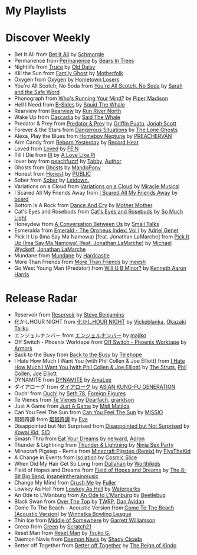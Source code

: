 # My Playlists
# Discover Weekly
 - Bet It All from [Bet It All](https://open.spotify.com/album/67Mdr8GqNUy1cdlcUb9Sti) by [Schmorgle](https://open.spotify.com/artist/3YQF7t0kACIBGuB8gXvpI4)
 - Permanence from [Permanence](https://open.spotify.com/album/3T1BERV3dkbyc9JNPTW9yX) by [Bears In Trees](https://open.spotify.com/artist/4dAQ5VFw5nhwA6rTf3ENQ2)
 - Nightlife from [Truce](https://open.spotify.com/album/2H66QpJ4s04AT1wyDwPaqs) by [Old Daisy](https://open.spotify.com/artist/6hlAj6UPRPKivwn6WjMXEA)
 - Kill the Sun from [Family Ghost](https://open.spotify.com/album/4wOpcPLdWnzhU28kubGRXC) by [Motherfolk](https://open.spotify.com/artist/70fUpxdAr6t0LJw3xJmMhm)
 - Oxygen from [Oxygen](https://open.spotify.com/album/3EWcWHYp7fgGX1uZi4C8oR) by [Hometown Losers](https://open.spotify.com/artist/5sjCP7vD1G4rVev1wolTci)
 - You're All Scotch, No Soda from [You're All Scotch, No Soda](https://open.spotify.com/album/73denE4WcST4WaBBs37Lw3) by [Sarah and the Safe Word](https://open.spotify.com/artist/4YguD206MPuadAlhnGppL3)
 - Phonograph from [Who's Running Your Mind?](https://open.spotify.com/album/6FjeQDpkIYSoW37rSIPwI9) by [Piper Madison](https://open.spotify.com/artist/70WYyCyLQkXc6ZTfOo4Msd)
 - Hell I Need from [B-Sides](https://open.spotify.com/album/7KcZd4jk9QmGOKjSx1mV5T) by [Squid The Whale](https://open.spotify.com/artist/0NWsEU6iKdCHR0fCLPbca2)
 - Rearview from [Rearview](https://open.spotify.com/album/03XgqzstOeMjmuSAS9JxVT) by [Run River North](https://open.spotify.com/artist/0INDB6Snts5NDbzh8jC3lk)
 - Wake Up from [Cascadia](https://open.spotify.com/album/05yItt2HnvymtxET3YJHlm) by [Said The Whale](https://open.spotify.com/artist/0QTnH6UEP2jbZEVO6g6Vfe)
 - Predator & Prey from [Predator & Prey](https://open.spotify.com/album/4Q3WSz1dGYJolsYYxG9Xzk) by [Griffin Puatu](https://open.spotify.com/artist/56wVFC79qgNNm9N1bjNB39), [Jonah Scott](https://open.spotify.com/artist/4h9lUU8zVbrTDfaxjWmCIa)
 - Forever & the Stars from [Dangerous Situations](https://open.spotify.com/album/7pyauljSMi5tY6GvsjEQ6q) by [The Lone Ghosts](https://open.spotify.com/artist/4A4Ab4FkeiFS4REufBKv6r)
 - Alexa, Play the Blues from [Homeboy Neptune](https://open.spotify.com/album/4jo8geNXPHj77YjwD2cUn8) by [PREACHERVAN](https://open.spotify.com/artist/2BlCyn1pAc9oQia2WVjUAs)
 - Arm Candy from [Reborn Yesterday](https://open.spotify.com/album/5EtL6FigyGVYkLxLaSnSOL) by [Record Heat](https://open.spotify.com/artist/1jVNQsF3wctnvJsloW2Pnu)
 - Loved from [Loved](https://open.spotify.com/album/6eX2LkfR5HTTTY4NT4qjYh) by [FEiN](https://open.spotify.com/artist/4LJfnGBABdrlnlVpiM2qvW)
 - Till I Die from [III](https://open.spotify.com/album/5ebQ1FxxXz9zSMadSeqwr9) by [A Love Like Pi](https://open.spotify.com/artist/0BRqvQoxmmLexIg5tsOeBb)
 - lover boy from [peachfuzz!](https://open.spotify.com/album/4epQvhs0ImQR6WzusAB8Gq) by [Tabby](https://open.spotify.com/artist/2Yp114orhinD5W0DioIKER), [Author](https://open.spotify.com/artist/6CDDXGmzfaPLcrZFKmB6Mk)
 - Ghosts from [Ghosts](https://open.spotify.com/album/6fsbEpUvCKhu8dMoLhNsW1) by [MandoPony](https://open.spotify.com/artist/2RgldIVB6hgTzEjSXWNFE2)
 - Honest from [Honest](https://open.spotify.com/album/4HqCtotrgIDhaVyos4ga0T) by [PUBLIC](https://open.spotify.com/artist/4vxaQs6vK54nK89J1VtLex)
 - Sober from [Sober](https://open.spotify.com/album/3pkFj2argSZhdN22fvoytR) by [Letdown.](https://open.spotify.com/artist/2rP19mjQlqtCScJ3zqLUb1)
 - Variations on a Cloud from [Variations on a Cloud](https://open.spotify.com/album/4YE7NgkYaBrhLYw2HhNCFX) by [Miracle Musical](https://open.spotify.com/artist/2FRXiAz5Uz78LLLSwEUhLt)
 - I Scared All My Friends Away from [I Scared All My Friends Away](https://open.spotify.com/album/0XMaaRyTeMxcJGzjr6aknj) by [beard](https://open.spotify.com/artist/2HR5qZ0ES9eWN8BSOB84LM)
 - Bottom Is A Rock from [Dance And Cry](https://open.spotify.com/album/23W8LJkx5kBafzqasAuU0z) by [Mother Mother](https://open.spotify.com/artist/0e86yPdC41PGRkLp2Q1Bph)
 - Cat's Eyes and Rosebuds from [Cat's Eyes and Rosebuds](https://open.spotify.com/album/6SgDuwtMLcyQ92pd7Fjj1o) by [So Much Light](https://open.spotify.com/artist/5YBaMP0Pkww9ZGvkVcrpTz)
 - Honeydew from [A Conversation Between Us](https://open.spotify.com/album/0avNr0HqMSSMv2lb2K0AU9) by [Small Talks](https://open.spotify.com/artist/4441Mj4pFctm0OVrwcSb1c)
 - Esmeralda from [Emerald - The Orpheus Index: Vol I](https://open.spotify.com/album/5GNY2QxC7qrUAnl0dub31W) by [Adriel Genet](https://open.spotify.com/artist/48moQlqNxbxO1Ov7Jnz82P)
 - Pick It Up (Ima Say Ma Namowa) [feat. Jonathan LaMarche] from [Pick It Up (Ima Say Ma Namowa) [feat. Jonathan LaMarche]](https://open.spotify.com/album/5vo642wN2XZLzdHruGK4RA) by [Michael Wyckoff](https://open.spotify.com/artist/7Bx0qiG4t9Ewq8NyPDtxab), [Jonathan LaMarche](https://open.spotify.com/artist/6gn2GVS6WcRXvIAQzLK6GG)
 - Mundane from [Mundane](https://open.spotify.com/album/2g1BhiDxpPQOqJeRoHY74m) by [Hardcastle](https://open.spotify.com/artist/6L95H90mXRQPcFar4Q7tAm)
 - More Than Friends from [More Than Friends](https://open.spotify.com/album/0rK7esVh932Bfc15t7VqA5) by [meesh](https://open.spotify.com/artist/6qEfyIMkz6rkRRhmuBTFWI)
 - Go West Young Man (Predator) from [Will U B Minor?](https://open.spotify.com/album/3vKhUbC6v0vutsILIX83kc) by [Kenneth Aaron Harris](https://open.spotify.com/artist/4Vi0cyqtomcDnegCyCr0wu)
# Release Radar
 - Reservoir from [Reservoir](https://open.spotify.com/album/2RHa56O20yZh4eyj6d9erB) by [Steve Benjamins](https://open.spotify.com/artist/5nHEPNlQQ68cmxxvvF1CVl)
 - 化かしHOUR NIGHT from [化かしHOUR NIGHT](https://open.spotify.com/album/2G0ME1aWxFVJ5XOe0oHtoq) by [Vickeblanka](https://open.spotify.com/artist/0PYPjvZaOa7bsCq26JOX8d), [Okazaki Taiiku](https://open.spotify.com/artist/5yKQkcO2MWUp3Z5jUs70pW)
 - エンジェルナンバー from [エンジェルナンバー](https://open.spotify.com/album/4AygN1lz9W1b2Ndrx7DjNE) by [majiko](https://open.spotify.com/artist/6HX4Jrnb0WhEv9goeGoh6p)
 - Off Switch - Phoenix Worktape from [Off Switch - Phoenix Worktape](https://open.spotify.com/album/7zbdjuY8VbQTcjcxrvEbMw) by [Armors](https://open.spotify.com/artist/0m34JtkojthW5WYugFm0e3)
 - Back to the Busy from [Back to the Busy](https://open.spotify.com/album/4lSLQpwVBhuVFDEIYzl3wb) by [Telehope](https://open.spotify.com/artist/5cN9JUcmWKhbR3kM2mWIge)
 - I Hate How Much I Want You (with Phil Collen & Joe Elliott) from [I Hate How Much I Want You (with Phil Collen & Joe Elliott)](https://open.spotify.com/album/1TLH92KOkEaekUe2dbxO95) by [The Struts](https://open.spotify.com/artist/3lDpdwM8KILepMHqBWUhIA), [Phil Collen](https://open.spotify.com/artist/5ZedcFUHfB6ejLwD668YpN), [Joe Elliott](https://open.spotify.com/artist/5Nbg0g30EwMpYD6jQ2xcfX)
 - DYNAMITE from [DYNAMITE](https://open.spotify.com/album/1xr5keSyXF78LV6jQikBxC) by [AmaLee](https://open.spotify.com/artist/4sf4DrAOkheqktxTyKm7tO)
 - ダイアローグ from [ダイアローグ](https://open.spotify.com/album/6P79aaidDhSJ02RrtmfEX5) by [ASIAN KUNG-FU GENERATION](https://open.spotify.com/artist/0MK8l3nURwwQIjafvXoJJt)
 - Ouch! from [Ouch!](https://open.spotify.com/album/4MN9rQHCzEumkuFrGxDcer) by [Seth 78](https://open.spotify.com/artist/2Vodvsd3FO9DiuCQZwcFCn), [Foreign Figures](https://open.spotify.com/artist/0mtoQdfz98LA9tS7ju33uR)
 - Te Vienes from [Te Vienes](https://open.spotify.com/album/3tm5hDl0TmAafJHonbShcO) by [Dearfach](https://open.spotify.com/artist/3kJvR0ya7qnKDRC3GJSgWm), [grandson](https://open.spotify.com/artist/4ZgQDCtRqZlhLswVS6MHN4)
 - Just A Game from [Just A Game](https://open.spotify.com/album/4PO9Tak81mEcZxWQk9Z7kx) by [Midi Matilda](https://open.spotify.com/artist/1vXoKc82szC0njIdv8vVgO)
 - Can You Feel The Sun from [Can You Feel The Sun](https://open.spotify.com/album/61RaHN5mT8pGu6aAveNx3d) by [MISSIO](https://open.spotify.com/artist/2HOMW1liAxI3URnEq95SMS)
 - 廻廻奇譚 from [廻廻奇譚](https://open.spotify.com/album/6f35hoWi8xaqBaJUKMszct) by [Eve](https://open.spotify.com/artist/58oPVy7oihAEXE0Ott6JOf)
 - Disappointed but Not Surprised from [Disappointed but Not Surprised](https://open.spotify.com/album/6M8Wf41irPzFCkNxAIPQQ7) by [Kowai Kid](https://open.spotify.com/artist/06aXJ4mWpFw1J4xeYOJk42), [SID](https://open.spotify.com/artist/24b231EnCM3BkpiuWs5VBE)
 - Smash Thru from [Eat Your Dreams](https://open.spotify.com/album/0yHMdZPjPpZ4NTHbsHbPWv) by [nelward](https://open.spotify.com/artist/4DVe11vtKHN5TRtG8TEjNb), [Adron](https://open.spotify.com/artist/5yeHiHFyKRR9kmbuNMCkcJ)
 - Thunder & Lightning from [Thunder & Lightning](https://open.spotify.com/album/7eEF16tHJ1hpICfFp0mVK4) by [Ninja Sex Party](https://open.spotify.com/artist/3jsyANBBy6gOZUSQhiGclx)
 - Minecraft Pigstep - Remix from [Minecraft Pigstep (Remix)](https://open.spotify.com/album/0khRUZ8VaLXc3L2dJRP7gu) by [FlyxTheKid](https://open.spotify.com/artist/5xKVOc3OIhyBDsw2rYpN3R)
 - A Change in Events from [Isolation](https://open.spotify.com/album/2s0DJduH3epEqXmea6t24m) by [Cosmic Slice](https://open.spotify.com/artist/2gm1BP5EajqXSF2Qw2V6GI)
 - When Did My Hair Get So Long from [Dullahan](https://open.spotify.com/album/4L11hlw3EIWW38YLPTPg5U) by [Worthikids](https://open.spotify.com/artist/6oZkXVodBHhty6H0PuSJei)
 - Field of Hopes and Dreams from [Field of Hopes and Dreams](https://open.spotify.com/album/643aXwqtjXg2rOAj2uC7Tk) by [The 8-Bit Big Band](https://open.spotify.com/artist/5d1sgs6DwqUcHqQsvwStt2), [insaneintherainmusic](https://open.spotify.com/artist/62GoYifV4njTdvS8lD2yYT)
 - Change My Mind from [Crush Me](https://open.spotify.com/album/047VjvwWCWtcQbcyziiAZX) by [Fuller](https://open.spotify.com/artist/6u0sR7YTLPNf5CdyBg3ZE1)
 - Lowkey As Hell from [Lowkey As Hell](https://open.spotify.com/album/7aXPLtLRGjpUkpf8KGMjEb) by [Waterparks](https://open.spotify.com/artist/3QaxveoTiMetZCMp1sftiu)
 - An Ode to L'Manburg from [An Ode to L'Manburg](https://open.spotify.com/album/4ojrBphxCSYWqdxtBOySzC) by [Beetlebug](https://open.spotify.com/artist/1VT3v8pPYq1Y8yeVxRKAyM)
 - Black Swan from [Over The Top](https://open.spotify.com/album/5ZQbuRTuGPZMCvJqIDujfe) by [TWRP](https://open.spotify.com/artist/6N3egqZ7OtcYYXyU6PBdNr), [Dan Avidan](https://open.spotify.com/artist/5H3YdCQPSr6bvgk186WNGa)
 - Come To The Beach - Acoustic Version from [Come To The Beach (Acoustic Version)](https://open.spotify.com/album/4cAEODeG7oWbfqAbXZD59Y) by [Winnetka Bowling League](https://open.spotify.com/artist/4ug3P1K8BaCdJXROrqHqhu)
 - Thin Ice from [Middle of Somewhere](https://open.spotify.com/album/5ut4zZtne3ybPywp7ylKNs) by [Garrett Williamson](https://open.spotify.com/artist/0mvs54wqQ5uGpPgZKlVvUx)
 - Creep from [Creep](https://open.spotify.com/album/3x0yvvdfCMH9mh5TXowKXt) by [Scratch21](https://open.spotify.com/artist/3WCGPWxaTtnBgGQj4w7LEW)
 - Reset Man from [Reset Man](https://open.spotify.com/album/5wDKeKUVLD7LyXi5TDOWKk) by [Tsuko G.](https://open.spotify.com/artist/72N7tHkeEBWSedHqPUGXhy)
 - Daemon Navis from [Daemon Navis](https://open.spotify.com/album/1SAlpIBwBdIiUF1aAdNa4W) by [Shady Cicada](https://open.spotify.com/artist/2ny69EdJqymTDYCWkJGlt6)
 - Better off Together from [Better off Together](https://open.spotify.com/album/5Bc4cDVrbutlsUXKRtHyRU) by [The Reign of Kindo](https://open.spotify.com/artist/0JyCM9EwjQZZzQPGTSM1qc)
